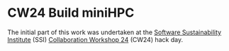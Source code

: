 # CW24 Build miniHPC
The initial part of this work was undertaken at the [Software Sustainability Institute](https://www.software.ac.uk) (SSI) [Collaboration Workshop 24](https://www.software.ac.uk/workshop/collaborations-workshop-2024-cw24) (CW24) hack day.
